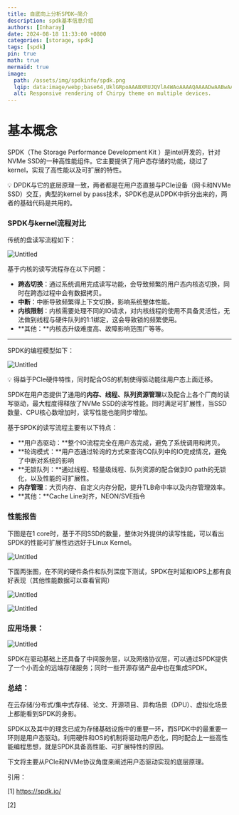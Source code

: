 ```yaml
---
title: 自底向上分析SPDK—简介
description: spdk基本信息介绍
authors: [Inharay]
date: 2024-08-18 11:33:00 +0800
categories: [storage, spdk]
tags: [spdk]
pin: true
math: true
mermaid: true
image:
  path: /assets/img/spdkinfo/spdk.png
  lqip: data:image/webp;base64,UklGRpoAAABXRUJQVlA4WAoAAAAQAAAADwAABwAAQUxQSDIAAAARL0AmbZurmr57yyIiqE8oiG0bejIYEQTgqiDA9vqnsUSI6H+oAERp2HZ65qP/VIAWAFZQOCBCAAAA8AEAnQEqEAAIAAVAfCWkAALp8sF8rgRgAP7o9FDvMCkMde9PK7euH5M1m6VWoDXf2FkP3BqV0ZYbO6NA/VFIAAAA
  alt: Responsive rendering of Chirpy theme on multiple devices.
---
```


# 基本概念

SPDK（The Storage Performance Development Kit ）是intel开发的，针对NVMe SSD的一种高性能组件。它主要提供了用户态存储的功能，绕过了kernel，实现了高性能以及可扩展的特性。

<aside>
💡 DPDK与它的底层原理一致，两者都是在用户态直接与PCIe设备（网卡和NVMe SSD）交互，典型的kernel by pass技术，SPDK也是从DPDK中拆分出来的，两者的基础代码是共用的。

</aside>

### SPDK与kernel流程对比

传统的盘读写流程如下：

![Untitled](assets/img/spdkinfo/Untitled.png)

基于内核的读写流程存在以下问题：

- **跨态切换**：通过系统调用完成读写功能，会导致频繁的用户态内核态切换，同时在跨态过程中会有数据拷贝。
- **中断**：中断导致频繁得上下文切换，影响系统整体性能。
- **内核限制**：内核需要处理不同的IO请求，对内核线程的使用不具备灵活性，无法做到线程与硬件队列的1:1绑定，这会导致锁的频繁使用。
- **其他：**内核态升级难度高、故障影响范围广等等。

---

SPDK的编程模型如下：

![Untitled](assets/img/spdkinfo/Untitled%201.png)

<aside>
💡 得益于PCIe硬件特性，同时配合OS的机制使得驱动能往用户态上面迁移。

</aside>

SPDK在用户态提供了通用的**内存、线程、队列资源管理**以及配合上各个厂商的读写驱动，最大程度得释放了NVMe SSD的读写性能。同时满足可扩展性，当SSD数量、CPU核心数增加时，读写性能也能同步增加。

基于SPDK的读写流程主要有以下特点：

- **用户态驱动：**整个IO流程完全在用户态完成，避免了系统调用和拷贝。
- **轮询模式：**用户态通过轮询的方式来查询CQ队列中的IO完成情况，避免了中断对系统的影响
- **无锁队列：**通过线程、轻量级线程、队列资源的配合做到IO path的无锁化，以及性能的可扩展性。
- **内存管理**：大页内存、自定义内存分配，提升TLB命中率以及内存管理效率。
- **其他：**Cache Line对齐，NEON/SVE指令

### 性能报告

下图是在1 core时，基于不同SSD的数量，整体对外提供的读写性能，可以看出SPDK的性能可扩展性远远好于Linux Kernel。

![Untitled](assets/img/spdkinfo/Untitled%202.png)

下面两张图，在不同的硬件条件和队列深度下测试，SPDK在时延和IOPS上都有良好表现（其他性能数据可以查看官网）

![Untitled](assets/img/spdkinfo/Untitled%203.png)

![Untitled](assets/img/spdkinfo/Untitled%204.png)

### 应用场景：

![Untitled](assets/img/spdkinfo/Untitled%205.png)

SPDK在驱动基础上还具备了中间服务层，以及网络协议层，可以通过SPDK提供了一个小而全的远端存储服务；同时一些开源存储产品中也在集成SPDK。

### 总结：

在云存储/分布式/集中式存储、论文、开源项目、异构场景（DPU）、虚拟化场景上都能看到SPDK的身影。

SPDK以及其中的理念已成为存储基础设施中的重要一环，而SPDK中的最重要一环则是用户态驱动。利用硬件和OS的机制将驱动用户态化，同时配合上一些高性能编程思想，就是SPDK具备高性能、可扩展特性的原因。

下文将主要从PCIe和NVMe协议角度来阐述用户态驱动实现的底层原理。

引用：

[1] https://spdk.io/

[2]